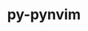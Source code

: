---
title: "py-pynvim"
layout: cache
categories: [package, develop-2024-10-13]
meta: {"versions": ["0.4.3"], "compilers": ["gcc@=10.2.1"], "oss": ["centos7"], "platforms": ["linux"], "targets": ["x86_64_v3"], "stacks": ["developer-tools-manylinux2014", "root"], "num_specs": 1, "num_specs_by_stack": {"developer-tools-manylinux2014": 1, "root": 1}}
spec_details: [{"hash": "ouzx7c2edljff7ausyt4vuonv2udu3aa", "compiler": "gcc@=10.2.1", "versions": ["0.4.3"], "os": "centos7", "platform": "linux", "target": "x86_64_v3", "variants": ["build_system=python_pip"], "stacks": ["developer-tools-manylinux2014", "root"], "size": "-", "tarball": "https://binaries.spack.io/develop-2024-10-13/build_cache/linux-centos7-x86_64_v3/gcc-10.2.1/py-pynvim-0.4.3/linux-centos7-x86_64_v3-gcc-10.2.1-py-pynvim-0.4.3-ouzx7c2edljff7ausyt4vuonv2udu3aa.spack"}]
---